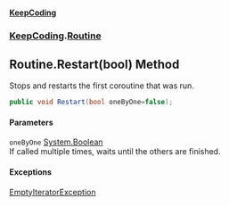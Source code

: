 #### [KeepCoding](index.md 'index')
### [KeepCoding](KeepCoding.md 'KeepCoding').[Routine](Routine.md 'KeepCoding.Routine')
## Routine.Restart(bool) Method
Stops and restarts the first coroutine that was run.  
```csharp
public void Restart(bool oneByOne=false);
```
#### Parameters
<a name='KeepCoding.Routine.Restart(bool).oneByOne'></a>
`oneByOne` [System.Boolean](https://docs.microsoft.com/en-us/dotnet/api/System.Boolean 'System.Boolean')  
If called multiple times, waits until the others are finished.
  
#### Exceptions
[EmptyIteratorException](EmptyIteratorException.md 'KeepCoding.Internal.EmptyIteratorException')  
